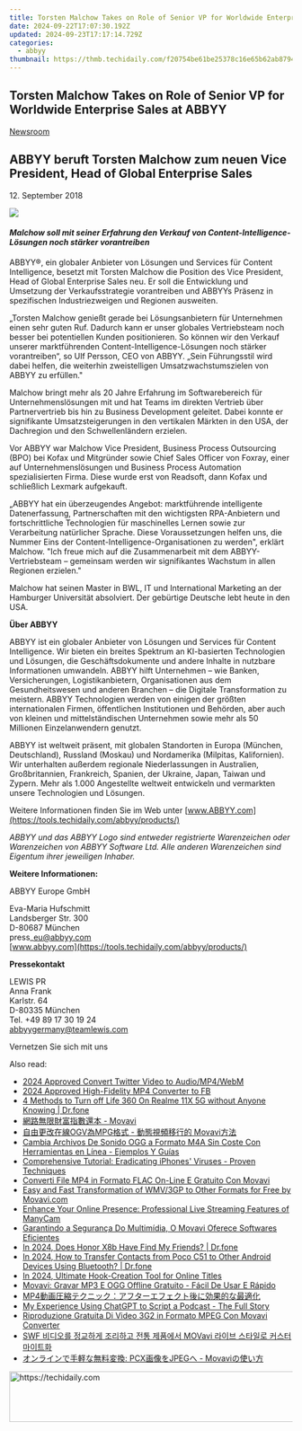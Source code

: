 ```yaml
---
title: Torsten Malchow Takes on Role of Senior VP for Worldwide Enterprise Sales at ABBYY
date: 2024-09-22T17:07:30.192Z
updated: 2024-09-23T17:17:14.729Z
categories:
  - abbyy
thumbnail: https://thmb.techidaily.com/f20754be61be25378c16e65b62ab87943c4b43cc2d7005b2adb1f8ded04dff01.jpg
---
```


## Torsten Malchow Takes on Role of Senior VP for Worldwide Enterprise Sales at ABBYY

[Newsroom](https://tools.techidaily.com/abbyy/products/)

## ABBYY beruft Torsten Malchow zum neuen Vice President, Head of Global Enterprise Sales

12\. September 2018

![](https://content.abbyy.com/-/media/project/abbyy/abbyy/branchtemplates/shutterstock_1272462163_1296-x-729.jpg?h=729&iar=0&w=1296)

#### _Malchow soll mit seiner Erfahrung den Verkauf von Content-Intelligence-Lösungen noch stärker vorantreiben_

ABBYY®, ein globaler Anbieter von Lösungen und Services für Content Intelligence, besetzt mit Torsten Malchow die Position des Vice President, Head of Global Enterprise Sales neu. Er soll die Entwicklung und Umsetzung der Verkaufsstrategie vorantreiben und ABBYYs Präsenz in spezifischen Industriezweigen und Regionen ausweiten.

„Torsten Malchow genießt gerade bei Lösungsanbietern für Unternehmen einen sehr guten Ruf. Dadurch kann er unser globales Vertriebsteam noch besser bei potentiellen Kunden positionieren. So können wir den Verkauf unserer marktführenden Content-Intelligence-Lösungen noch stärker vorantreiben“, so Ulf Persson, CEO von ABBYY. „Sein Führungsstil wird dabei helfen, die weiterhin zweistelligen Umsatzwachstumszielen von ABBYY zu erfüllen."

Malchow bringt mehr als 20 Jahre Erfahrung im Softwarebereich für Unternehmenslösungen mit und hat Teams im direkten Vertrieb über Partnervertrieb bis hin zu Business Development geleitet. Dabei konnte er signifikante Umsatzsteigerungen in den vertikalen Märkten in den USA, der Dachregion und den Schwellenländern erzielen.

Vor ABBYY war Malchow Vice President, Business Process Outsourcing (BPO) bei Kofax und Mitgründer sowie Chief Sales Officer von Foxray, einer auf Unternehmenslösungen und Business Process Automation spezialisierten Firma. Diese wurde erst von Readsoft, dann Kofax und schließlich Lexmark aufgekauft.

„ABBYY hat ein überzeugendes Angebot: marktführende intelligente Datenerfassung, Partnerschaften mit den wichtigsten RPA-Anbietern und fortschrittliche Technologien für maschinelles Lernen sowie zur Verarbeitung natürlicher Sprache. Diese Voraussetzungen helfen uns, die Nummer Eins der Content-Intelligence-Organisationen zu werden", erklärt Malchow. "Ich freue mich auf die Zusammenarbeit mit dem ABBYY-Vertriebsteam – gemeinsam werden wir signifikantes Wachstum in allen Regionen erzielen."

Malchow hat seinen Master in BWL, IT und International Marketing an der Hamburger Universität absolviert. Der gebürtige Deutsche lebt heute in den USA.

**Über ABBYY**

ABBYY ist ein globaler Anbieter von Lösungen und Services für Content Intelligence. Wir bieten ein breites Spektrum an KI-basierten Technologien und Lösungen, die Geschäftsdokumente und andere Inhalte in nutzbare Informationen umwandeln. ABBYY hilft Unternehmen – wie Banken, Versicherungen, Logistikanbietern, Organisationen aus dem Gesundheitswesen und anderen Branchen – die Digitale Transformation zu meistern. ABBYY Technologien werden von einigen der größten internationalen Firmen, öffentlichen Institutionen und Behörden, aber auch von kleinen und mittelständischen Unternehmen sowie mehr als 50 Millionen Einzelanwendern genutzt.

ABBYY ist weltweit präsent, mit globalen Standorten in Europa (München, Deutschland), Russland (Moskau) und Nordamerika (Milpitas, Kalifornien). Wir unterhalten außerdem regionale Niederlassungen in Australien, Großbritannien, Frankreich, Spanien, der Ukraine, Japan, Taiwan und Zypern. Mehr als 1.000 Angestellte weltweit entwickeln und vermarkten unsere Technologien und Lösungen.

Weitere Informationen finden Sie im Web unter [www.ABBYY.com](https://tools.techidaily.com/abbyy/products/)

_ABBYY und das ABBYY Logo sind entweder registrierte Warenzeichen oder Warenzeichen von ABBYY Software Ltd. Alle anderen Warenzeichen sind Eigentum ihrer jeweiligen Inhaber._

  
**Weitere Informationen:**

ABBYY Europe GmbH

Eva-Maria Hufschmitt  
Landsberger Str. 300  
D-80687 München  
press\_eu@abbyy.com  
[www.abbyy.com](https://tools.techidaily.com/abbyy/products/)  
  
**Pressekontakt**

LEWIS PR  
Anna Frank  
Karlstr. 64  
D-80335 München  
Tel. +49 89 17 30 19 24  
[abbyygermany@teamlewis.com](https://tools.techidaily.com/abbyy/products/)

  
Vernetzen Sie sich mit uns

<ins class="adsbygoogle"
     style="display:block"
     data-ad-format="autorelaxed"
     data-ad-client="ca-pub-7571918770474297"
     data-ad-slot="1223367746"></ins>

<ins class="adsbygoogle"
     style="display:block"
     data-ad-client="ca-pub-7571918770474297"
     data-ad-slot="8358498916"
     data-ad-format="auto"
     data-full-width-responsive="true"></ins>

<span class="atpl-alsoreadstyle">Also read:</span>
<div><ul>
<li><a href="https://twitter-videos.techidaily.com/2024-approved-convert-twitter-video-to-audiomp4webm/"><u>2024 Approved Convert Twitter Video to Audio/MP4/WebM</u></a></li>
<li><a href="https://facebook-video-recording.techidaily.com/2024-approved-high-fidelity-mp4-converter-to-fb/"><u>2024 Approved High-Fidelity MP4 Converter to FB</u></a></li>
<li><a href="https://location-fake.techidaily.com/4-methods-to-turn-off-life-360-on-realme-11x-5g-without-anyone-knowing-drfone-by-drfone-virtual-android/"><u>4 Methods to Turn off Life 360 On Realme 11X 5G without Anyone Knowing | Dr.fone</u></a></li>
<li><a href="https://solve-manuals.techidaily.com/1726221590413-movavi/"><u>網路無限財富指數還本 - Movavi</u></a></li>
<li><a href="https://solve-manuals.techidaily.com/ogvmpg-movavi/"><u>自由更改在線OGV為MPG格式 - 動態視頻移行的 Movavi方法</u></a></li>
<li><a href="https://solve-manuals.techidaily.com/cambia-archivos-de-sonido-ogg-a-formato-m4a-sin-coste-con-herramientas-en-linea-ejemplos-y-guias/"><u>Cambia Archivos De Sonido OGG a Formato M4A Sin Coste Con Herramientas en Línea - Ejemplos Y Guías</u></a></li>
<li><a href="https://tech-recovery.techidaily.com/comprehensive-tutorial-eradicating-iphones-viruses-proven-techniques/"><u>Comprehensive Tutorial: Eradicating iPhones' Viruses - Proven Techniques</u></a></li>
<li><a href="https://solve-manuals.techidaily.com/converti-file-mp4-in-formato-flac-on-line-e-gratuito-con-movavi/"><u>Converti File MP4 in Formato FLAC On-Line E Gratuito Con Movavi</u></a></li>
<li><a href="https://solve-manuals.techidaily.com/easy-and-fast-transformation-of-wmv3gp-to-other-formats-for-free-by-movavicom/"><u>Easy and Fast Transformation of WMV/3GP to Other Formats for Free by Movavi.com</u></a></li>
<li><a href="https://tech-revival.techidaily.com/enhance-your-online-presence-professional-live-streaming-features-of-manycam/"><u>Enhance Your Online Presence: Professional Live Streaming Features of ManyCam</u></a></li>
<li><a href="https://solve-manuals.techidaily.com/garantindo-a-seguranca-do-multimidia-o-movavi-oferece-softwares-eficientes/"><u>Garantindo a Segurança Do Multimídia, O Movavi Oferece Softwares Eficientes</u></a></li>
<li><a href="https://location-social.techidaily.com/in-2024-does-honor-x8b-have-find-my-friends-drfone-by-drfone-virtual-android/"><u>In 2024, Does Honor X8b Have Find My Friends? | Dr.fone</u></a></li>
<li><a href="https://android-transfer.techidaily.com/in-2024-how-to-transfer-contacts-from-poco-c51-to-other-android-devices-using-bluetooth-drfone-by-drfone-transfer-from-android-transfer-from-android/"><u>In 2024, How to Transfer Contacts from Poco C51 to Other Android Devices Using Bluetooth? | Dr.fone</u></a></li>
<li><a href="https://fox-access.techidaily.com/in-2024-ultimate-hook-creation-tool-for-online-titles/"><u>In 2024, Ultimate Hook-Creation Tool for Online Titles</u></a></li>
<li><a href="https://solve-manuals.techidaily.com/movavi-gravar-mp3-e-ogg-offline-gratuito-facil-de-usar-e-rapido/"><u>Movavi: Gravar MP3 E OGG Offline Gratuito - Fácil De Usar E Rápido</u></a></li>
<li><a href="https://some-approaches.techidaily.com/1726029943325-mp4/"><u>MP4動画圧縮テクニック：アフターエフェクト後に効果的な最適化</u></a></li>
<li><a href="https://tech-haven.techidaily.com/my-experience-using-chatgpt-to-script-a-podcast-the-full-story/"><u>My Experience Using ChatGPT to Script a Podcast - The Full Story</u></a></li>
<li><a href="https://solve-manuals.techidaily.com/riproduzione-gratuita-di-video-3g2-in-formato-mpeg-con-movavi-converter/"><u>Riproduzione Gratuita Di Video 3G2 in Formato MPEG Con Movavi Converter</u></a></li>
<li><a href="https://solve-manuals.techidaily.com/1726224457959-swf-movavi/"><u>SWF 비디오를 정교하게 조리하고 전통 제품에서 MOVavi 라이브 스타일로 커스터마이트화</u></a></li>
<li><a href="https://solve-manuals.techidaily.com/pcxjpeg-movavi/"><u>オンラインで手軽な無料変換: PCX画像をJPEGへ - Movaviの使い方</u></a></li>
</ul></div>

<!-- affiliate ads begin -->
<a href="https://imp.i357552.net/c/5597632/1030380/11832" target="_top" id="1030380">
  <img src="//a.impactradius-go.com/display-ad/11832-1030380" border="0" alt="https://techidaily.com" width="720" height="90"/>
</a>
<img height="0" width="0" src="https://imp.i357552.net/i/5597632/1030380/11832" style="position:absolute;visibility:hidden;" border="0" />
<!-- affiliate ads end -->

